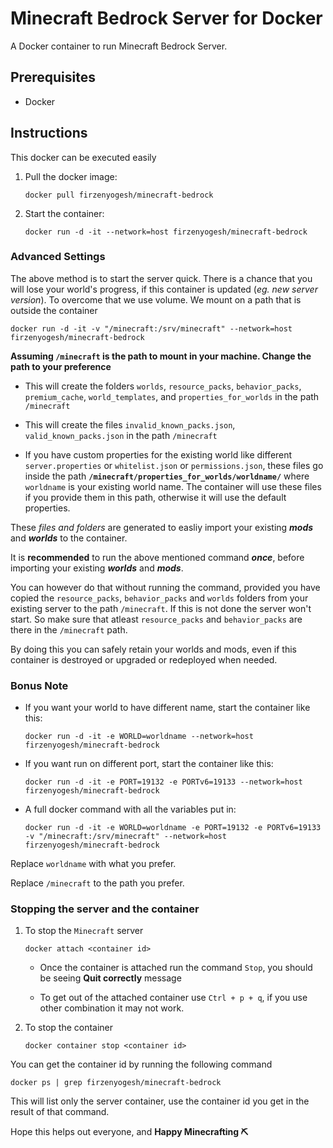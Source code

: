# Minecraft Bedrock Server for Docker

A Docker container to run Minecraft Bedrock Server.

## Prerequisites

- Docker

## Instructions

This docker can be executed easily

1. Pull the docker image:

    ``` Docker
    docker pull firzenyogesh/minecraft-bedrock
    ```

2. Start the container:

    ``` Docker
    docker run -d -it --network=host firzenyogesh/minecraft-bedrock
    ```

### Advanced Settings

The above method is to start the server quick. There is a chance that you will lose your world's progress, if this container is updated (*eg. new server version*). To overcome that we use volume. We mount on a path that is outside the container

``` Docker
docker run -d -it -v "/minecraft:/srv/minecraft" --network=host firzenyogesh/minecraft-bedrock
```

**Assuming `/minecraft` is the path to mount in your machine. Change the path to your preference**

- This will create the folders `worlds`, `resource_packs`, `behavior_packs`, `premium_cache`, `world_templates`, and `properties_for_worlds` in the path `/minecraft`

- This will create the files `invalid_known_packs.json`, `valid_known_packs.json` in the path `/minecraft`

- If you have custom properties for the existing world like different `server.properties` or `whitelist.json` or `permissions.json`, these files go inside the path **`/minecraft/properties_for_worlds/worldname/`**  where `worldname` is your existing world name. The container will use these files if you provide them in this path, otherwise it will use the default properties.

These *files and folders* are generated to easliy import your existing ***mods*** and ***worlds*** to the container.

It is **recommended** to run the above mentioned command ***once***, before importing your existing ***worlds*** and ***mods***.

You can however do that without running the command, provided you have copied the `resource_packs`, `behavior_packs` and `worlds` folders from your existing server to the path `/minecraft`. If this is not done the server won't start. So make sure that atleast `resource_packs` and `behavior_packs` are there in the `/minecraft` path.

By doing this you can safely retain your worlds and mods, even if this container is destroyed or upgraded or redeployed when needed.

### Bonus Note

- If you want your world to have different name, start the container like this:

    ``` Docker
    docker run -d -it -e WORLD=worldname --network=host firzenyogesh/minecraft-bedrock
    ```

- If you want run on different port, start the container like this:

    ``` Docker
    docker run -d -it -e PORT=19132 -e PORTv6=19133 --network=host firzenyogesh/minecraft-bedrock
    ```

- A full docker command with all the variables put in:

    ``` Docker
    docker run -d -it -e WORLD=worldname -e PORT=19132 -e PORTv6=19133 -v "/minecraft:/srv/minecraft" --network=host firzenyogesh/minecraft-bedrock
    ```

Replace `worldname` with what you prefer.

Replace `/minecraft` to the path you prefer.

### Stopping the server and the container

1. To stop the `Minecraft` server

    ``` Docker
    docker attach <container id>
    ```

    - Once the container is attached run the command `Stop`, you should be seeing **Quit correctly** message

    - To get out of the attached container use `Ctrl + p + q`, if you use other combination it may not work.

2. To stop the container

    ``` Docker
    docker container stop <container id>
    ```

You can get the container id by running the following command

``` Docker
docker ps | grep firzenyogesh/minecraft-bedrock
```

This will list only the server container, use the container id you get in the result of that command.

Hope this helps out everyone, and **Happy Minecrafting ⛏️**